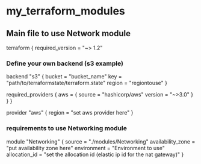 # my_terraform_modules

## Main file to use Network module
terraform {
  required_version = "~> 1.2"

### Define your own backend (s3 example)
  backend "s3" {
    bucket = "bucket_name"
    key    = "path/to/terraformstate/terraform.state"
    region = "regiontouse"
  }

  required_providers {
    aws = {
      source  = "hashicorp/aws"
      version = "~>3.0"
    }
  }
}

provider "aws" {
  region = "set aws provider here"
}

### requirements to use Networking module
module "Networking" {
  source            = "./modules/Networking"
  availability_zone = "put availability zone here"
  environment       = "Environment to use"
  allocation_id     = "set the allocation id (elastic ip id for the nat gateway)"
}

